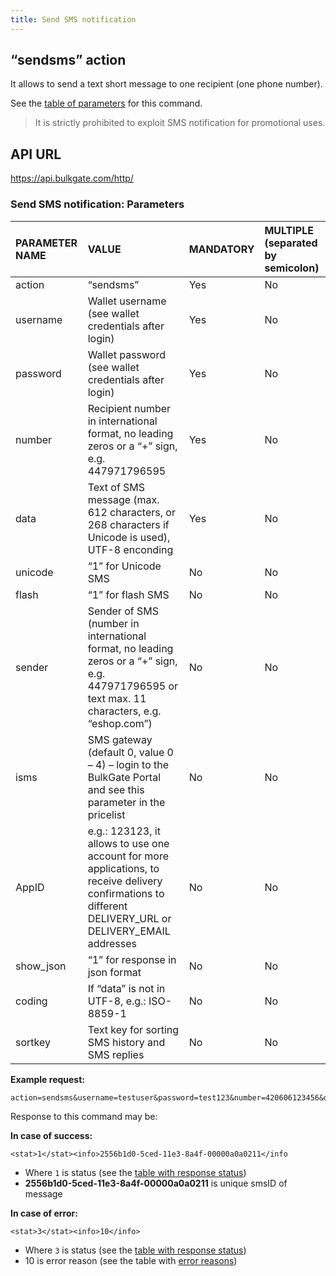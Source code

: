 ```yaml
---
title: Send SMS notification
---
```


## “sendsms” action
It allows to send a text short message to one recipient (one phone number). 

See the [table of parameters](#send-sms-notification-parameters) for this command.

> It is strictly prohibited to exploit SMS notification for promotional uses.

## API URL
https://api.bulkgate.com/http/

### Send SMS notification: Parameters

| PARAMETER NAME | VALUE | MANDATORY | MULTIPLE (separated by semicolon) |
|:--- |:--- |:--- |:--- |
|action|“sendsms”|	Yes|	No|
|username|	Wallet username (see wallet credentials after login)|	Yes|	No|
|password|Wallet password (see wallet credentials after login)	|Yes|	No|
|number|Recipient number in international format, no leading zeros or a “+” sign, e.g. 447971796595 	|Yes|	No|
|data|Text of SMS message (max. 612 characters, or 268 characters if Unicode is used), UTF-8 enconding	|Yes|	No|
|unicode|“1” for Unicode SMS	|No|	No|
|flash|“1” for flash SMS|	No|	No|
|sender|	Sender of SMS (number in international format, no leading zeros or a “+” sign, e.g. 447971796595 or text max. 11 characters, e.g. “eshop.com”)	|No	|No|
|isms|SMS gateway (default 0, value 0 – 4) – login to the BulkGate Portal and see this parameter in the pricelist	|No	|No|
|AppID|	e.g.: 123123, it allows to use one account for more applications, to receive delivery confirmations to different  DELIVERY_URL or DELIVERY_EMAIL addresses|	No	|No|
|show_json|“1” for response in json format|	No|	No|
|coding|	If “data” is not in UTF-8, e.g.: ISO-8859-1|	No|	No|
|sortkey|	Text key for sorting SMS history and SMS replies|	No|	No|


**Example request:**
``` url
action=sendsms&username=testuser&password=test123&number=420606123456&data=Hello
```

Response to this command may be:

**In case of success:**
``` url
<stat>1</stat><info>2556b1d0-5ced-11e3-8a4f-00000a0a0211</info
```

 - Where `1` is status (see the [table with response status](http-low-level-api-send-bulk-sms-same-text.md#send-bulk-sms-with-same-text-response-status))
 - **2556b1d0-5ced-11e3-8a4f-00000a0a0211** is unique smsID of message
 
 **In case of error:**
``` url
<stat>3</stat><info>10</info>
```
 - Where `3` is status (see the [table with response status](http-low-level-api-send-bulk-sms-same-text.md#send-bulk-sms-with-same-text-response-status))
 - 10 is error reason (see the table with [error reasons](http-low-level-api-send-bulk-sms-same-text.md#send-bulk-sms-with-same-text-error-reasons))
